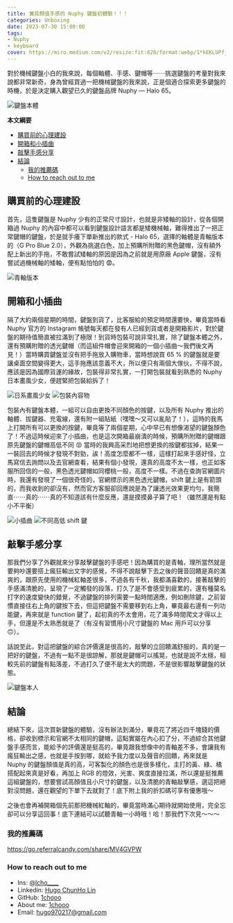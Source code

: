 ```yaml
---
title: 兼具顏值手感的 Nuphy 鍵盤初體驗！！！
categories: Unboxing
date: 2023-07-30 15:00:00
tags:
- Nuphy
- keyboard
cover: https://miro.medium.com/v2/resize:fit:828/format:webp/1*kEKLUPfj6VwF0zPckvIrVg.png
---
```



對於機械鍵盤小白的我來說，每個軸體、手感、鍵帽等⋯⋯挑選鍵盤的考量對我來說都非常新奇，身為曾經買過一把機械鍵盤的我來說，正是個適合探索更多鍵盤的時機，於是決定購入觀望已久的鍵盤品牌 Nuphy — Halo 65。


![鍵盤本體](https://miro.medium.com/v2/resize:fit:828/format:webp/1*kEKLUPfj6VwF0zPckvIrVg.png)

**本文綱要**
- [購買前的心理建設](#購買前的心理建設)
- [開箱和小插曲](#開箱和小插曲)
- [敲擊手感分享](#敲擊手感分享)
- [結論](#結論)
  - [我的推薦碼](#我的推薦碼)
  - [How to reach out to me](#how-to-reach-out-to-me)

## 購買前的心理建設

首先，這隻鍵盤是 Nuphy 少有的正常尺寸設計，也就是非矮軸的設計，從各個開箱過 Nuphy 的內容中都可以看到鍵盤設計語言都是矮機械軸，難得推出了一把正常鍵帽的鍵盤，於是就手癢下單新推出的款式 - Halo 65，選擇的軸體是青軸版本的（G Pro Blue 2.0），外觀為挑選白色，加上預購所附贈的黑色鍵帽，沒有額外配上新出的手拖，不敢嘗試矮軸的原因是因為之前就是用原廠 Apple 鍵盤，沒有嘗試過機械軸的矮軸，便有點怕怕的 😨。


![青軸版本](https://miro.medium.com/v2/resize:fit:828/format:webp/1*nh7Q6SXwkOafr41Xcf1z8Q.png)

## 開箱和小插曲

隔了大約兩個星期的時間，鍵盤到貨了，比客服給的預定時間還要快，畢竟當時看 Nuphy 官方的 Instagram 帳號每天都在發有人已經到貨或者是開箱影片，對於鍵盤的期待值簡直被拉滿到了極限！到貨時包裝可說非常扎實，除了鍵盤本體之外，還有預購附贈的透光鍵帽（而這組件帽會迎來開箱的一個小插曲～我們後文再見！）當時購買鍵盤並沒有把手拖放入購物車，當時想說買 65 % 的鍵盤就是要讓桌面空間變得更大，這手拖應該意義不大，所以便只有兩個大傢伙，不得不說，應該是因為國際貨運的緣故，包裝得非常扎實，一打開包裝就看到熟悉的 Nuphy 日本畫風少女，便趕緊把包裝給拆了！

<!-- <center class="multiple">
    <img src="https://miro.medium.com/v2/resize:fit:640/format:webp/1*kS0XCBaLnimxfNoQW_RovQ.png" width="200"/>
    <img src="https://miro.medium.com/v2/resize:fit:640/format:webp/1*zOqw6LpKMPaEF2tgFv7Log.png" width="200"/>
</center> -->
![日系畫風少女](https://miro.medium.com/v2/resize:fit:640/format:webp/1*kS0XCBaLnimxfNoQW_RovQ.png)
![包裝內容物](https://miro.medium.com/v2/resize:fit:640/format:webp/1*zOqw6LpKMPaEF2tgFv7Log.png)

<!-- 日系畫風少女 & 包裝內容物 -->

包裝內有鍵盤本體，一組可以自由更換不同顏色的按鍵，以及所有 Nuphy 推出的軸體、拔鍵器、充電線，還有附一組貼紙（嘿嘿～又可以亂貼了！），這時的我馬上打開所有可以更換的按鍵，畢竟等了兩個星期，心中早已有想像渴望的鍵盤顏色了！不過這時候迎來了小插曲，也是這次開箱最崩潰的時候，預購所附贈的鍵帽跟原先鍵盤的鍵帽高低不同 😡 當時的我興高采烈地把想更換的按鍵都拔掉，結果一一裝回去的時候才發現不對勁，誒！高度怎麼都不一樣，這樣打起來手感好怪，立馬寫信去詢問以及去官網查看，結果有個小發現，還真的高度不太一樣，也正如客服所回信的一般，黑色透光鍵帽如同櫻桃一般，高度不一樣。不過在查詢官網圖片時，我還有發現了一個很奇怪的，官網標示的黑色透光鍵帽，shift 鍵上是有箭頭的，而我收到的卻沒有，然而官方客服卻回應說是為了讓透光效果更均勻，我簡直⋯⋯真的⋯⋯真的不知道該有什麼反應，還是摸摸鼻子算了吧！（雖然還是有點小不平衡）

<!-- <center class="multiple">
    <img src="https://miro.medium.com/v2/resize:fit:640/format:webp/1*OFULCyRHkQLvKcGkAAxjGQ.png" width="200"/>
    <img src="https://miro.medium.com/v2/resize:fit:640/format:webp/1*T2v-Mfj5wnioRGFyLOPrig.png" width="200"/>
</center> -->

![小插曲](https://miro.medium.com/v2/resize:fit:640/format:webp/1*OFULCyRHkQLvKcGkAAxjGQ.png)
![不同高低 shift 鍵](https://miro.medium.com/v2/resize:fit:640/format:webp/1*T2v-Mfj5wnioRGFyLOPrig.png)

<!-- 小插曲——不同高低 shift 鍵 -->
## 敲擊手感分享

那我們分享了外觀就來分享敲擊鍵盤的手感吧！因為購買的是青軸，理所當然就是要夠吵還要搭上瘋狂輸出文字的感覺，不得不說敲擊下去之後的聲音回饋是真的滿爽的，跟原先使用的機械紅軸差很多，不過各有千秋，我都滿喜歡的，接著敲擊的手感滿清脆的，呈現了一定觸發的段落，打久了是不會感受到疲累的，還有種莫名打字的速度變快的錯覺，不過鍵盤的排列需要一點時間適應，例如刪除鍵，之前習慣直接往右上角的鍵按下去，但這把鍵盤不需要移到右上角，畢竟最右邊有一列功能鍵，再來就是 function 鍵了，起初真的不太會用，花了滿多時間爬文才得以上手，但還是不太熟悉就是了（有沒有習慣用小尺寸鍵盤的 Mac 用戶可以分享 🙃）。

話說至此，對這把鍵盤的綜合評價還是很高的，敲擊的立回饋滿舒服的，真的是一把好的鍵盤，不過有一點不是很諒解，那就是鍵帽可以搖晃，也就是說不太穩，相較先前的鍵盤有點落差，不過打久了便不是太大的問題，不是很影響敲擊鍵盤的狀態。

![鍵盤本人](https://miro.medium.com/v2/resize:fit:828/format:webp/1*4PwD-P6aBdwGi72ztblR5Q.png)

## 結論
總結下來，這次買新鍵盤的體驗，沒有辦法到滿分，畢竟花了將近四千塊錢的價格，卻收到標示和官網不太相同的鍵帽，這點實屬在內心扣了分，不過綜合其他鍵盤手感而言，能給予的評價還是挺高的，畢竟跟我想像中的青軸差不多，會讓我有瘋狂輸出之感，也就是手按到哪，就給予我力度以及聲音的回饋，再來就是 Nuphy 的鍵盤顏值是真的高，可客製化的顏色也是很多樣化，主打的黃、綠、橘搭配起來真是好看，再加上 RGB 的燈效，光害、爽度直接拉滿，所以還是挺推薦這組鍵盤的，想要嘗試高顏值且小尺寸的鍵盤，以及清脆的青軸敲擊感，選這把絕對沒問題，還在觀望的下單下去就對了！底下附上我的折扣碼可享有優惠哦～

之後也會再補開箱個先前那把機械紅軸的，畢竟當時滿心期待就開始使用，完全忘卻可以分享這回事！底下連結可以試聽青軸一小時哦！哈！那我們下次見～～～


<!-- 這邊要遷入一段影片 -->
<!-- <iframe width="560" height="315" src="https://www.youtube.com/watch?time_continue=1&v=6EvcMMu6crM&embeds_widget_referrer=https%3A%2F%2Fmedium.com%2F&embeds_euri=https%3A%2F%2Fcdn.embedly.com%2F&embeds_origin=https%3A%2F%2Fcdn.embedly.com&feature=emb_logo" title="YouTube video player" frameborder="0" allow="accelerometer; autoplay; clipboard-write; encrypted-media; gyroscope; picture-in-picture" allowfullscreen></iframe> -->

### 我的推薦碼
https://go.referralcandy.com/share/MV4GVPW

### How to reach out to me
- Ins: [@lcho____](https://www.instagram.com/lcho____/)
- Linkedin: [Hugo ChunHo Lin](https://www.linkedin.com/in/1chooo/)
- GitHub: [1chooo](https://github.com/1chooo)
- About me: [1chooo](https://sites.google.com/g.ncu.edu.tw/1chooo)
- Email: hugo970217@gmail.com
